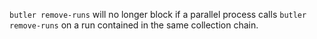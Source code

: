 `butler remove-runs` will no longer block if a parallel process calls `butler remove-runs` on a run contained in the same collection chain.
